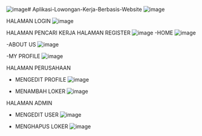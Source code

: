 ![image](https://github.com/DeagamaAntariksa/Aplikasi-Lowongan-Kerja-Berbasis-Website/assets/81089892/ee3ead9f-d408-417e-aeac-70415308da25)# Aplikasi-Lowongan-Kerja-Berbasis-Website
![image](https://github.com/DeagamaAntariksa/Aplikasi-Lowongan-Kerja-Berbasis-Website/assets/81089892/3b22b0c1-337b-49f8-83c4-a499ce07e333)


HALAMAN LOGIN
![image](https://github.com/DeagamaAntariksa/Aplikasi-Lowongan-Kerja-Berbasis-Website/assets/81089892/d9b6d9b3-f2b0-4319-9f56-18e4fdbbb2d6)

HALAMAN PENCARI KERJA
HALAMAN REGISTER
![image](https://github.com/DeagamaAntariksa/Aplikasi-Lowongan-Kerja-Berbasis-Website/assets/81089892/cf87c94a-f45c-4135-93f6-96cb1060503e)
-HOME
![image](https://github.com/DeagamaAntariksa/Aplikasi-Lowongan-Kerja-Berbasis-Website/assets/81089892/e638dc8a-0894-4e4c-b99a-9f904248f9e4)

-ABOUT US
![image](https://github.com/DeagamaAntariksa/Aplikasi-Lowongan-Kerja-Berbasis-Website/assets/81089892/1cb7ab41-8d77-4403-bfb9-2c16db5bc108)

-MY PROFILE
![image](https://github.com/DeagamaAntariksa/Aplikasi-Lowongan-Kerja-Berbasis-Website/assets/81089892/ff983d76-d57b-42e2-a42d-3f05f78eef47)

HALAMAN PERUSAHAAN
- MENGEDIT PROFILE
  ![image](https://github.com/DeagamaAntariksa/Aplikasi-Lowongan-Kerja-Berbasis-Website/assets/81089892/c3f82b47-1d90-4616-b12c-4eb73361ff4f)

- MENAMBAH LOKER
  ![image](https://github.com/DeagamaAntariksa/Aplikasi-Lowongan-Kerja-Berbasis-Website/assets/81089892/fc350e6f-1614-4663-be04-4e1a76d468a5)

HALAMAN ADMIN
- MENGEDIT USER
  ![image](https://github.com/DeagamaAntariksa/Aplikasi-Lowongan-Kerja-Berbasis-Website/assets/81089892/7b1e4b5b-286f-433e-bf7a-65fc9d01802d)

- MENGHAPUS LOKER
![image](https://github.com/DeagamaAntariksa/Aplikasi-Lowongan-Kerja-Berbasis-Website/assets/81089892/cd5b2003-c6b8-4caf-8d12-6b478c2027af)
